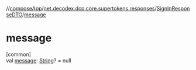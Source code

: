 //[composeApp](../../../index.md)/[net.decodex.dcp.core.supertokens.responses](../index.md)/[SignInResponseDTO](index.md)/[message](message.md)

# message

[common]\
val [message](message.md): [String](https://kotlinlang.org/api/latest/jvm/stdlib/kotlin/-string/index.html)? = null
